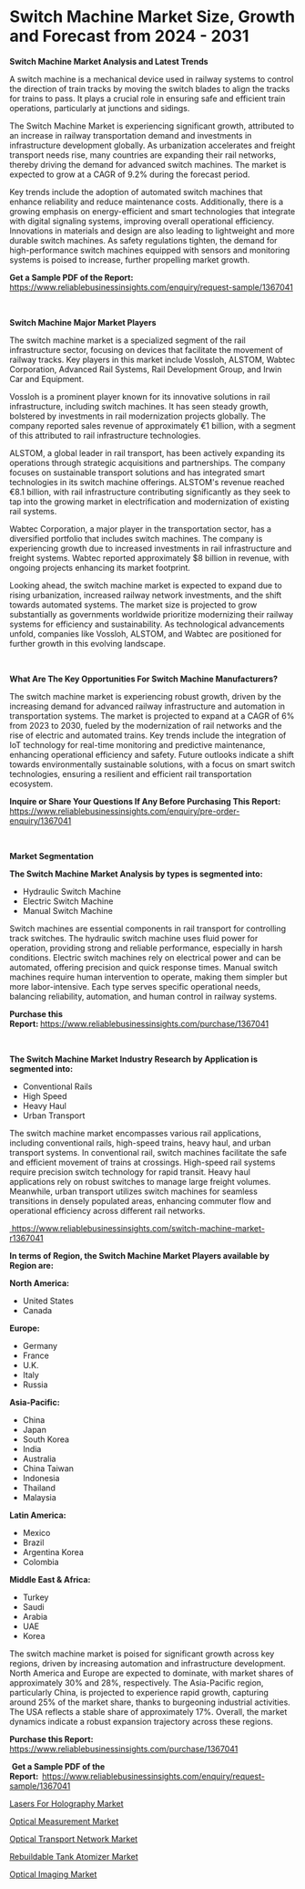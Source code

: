 <p><h1>Switch Machine Market Size, Growth and Forecast from 2024 - 2031</h1></p><p><strong>Switch Machine Market Analysis and Latest Trends</strong></p>
<p><p>A switch machine is a mechanical device used in railway systems to control the direction of train tracks by moving the switch blades to align the tracks for trains to pass. It plays a crucial role in ensuring safe and efficient train operations, particularly at junctions and sidings.</p><p>The Switch Machine Market is experiencing significant growth, attributed to an increase in railway transportation demand and investments in infrastructure development globally. As urbanization accelerates and freight transport needs rise, many countries are expanding their rail networks, thereby driving the demand for advanced switch machines. The market is expected to grow at a CAGR of 9.2% during the forecast period.</p><p>Key trends include the adoption of automated switch machines that enhance reliability and reduce maintenance costs. Additionally, there is a growing emphasis on energy-efficient and smart technologies that integrate with digital signaling systems, improving overall operational efficiency. Innovations in materials and design are also leading to lightweight and more durable switch machines. As safety regulations tighten, the demand for high-performance switch machines equipped with sensors and monitoring systems is poised to increase, further propelling market growth.</p></p>
<p><strong>Get a Sample PDF of the Report:&nbsp;</strong> <a href="https://www.reliablebusinessinsights.com/enquiry/request-sample/1367041?utm_campaign=41&utm_medium=2&utm_source=Github&utm_content=ia&utm_term=06122024&utm_id=switch-machine">https://www.reliablebusinessinsights.com/enquiry/request-sample/1367041</a></p>
<p>&nbsp;</p>
<p><strong>Switch Machine Major Market Players</strong></p>
<p><p>The switch machine market is a specialized segment of the rail infrastructure sector, focusing on devices that facilitate the movement of railway tracks. Key players in this market include Vossloh, ALSTOM, Wabtec Corporation, Advanced Rail Systems, Rail Development Group, and Irwin Car and Equipment. </p><p>Vossloh is a prominent player known for its innovative solutions in rail infrastructure, including switch machines. It has seen steady growth, bolstered by investments in rail modernization projects globally. The company reported sales revenue of approximately €1 billion, with a segment of this attributed to rail infrastructure technologies.</p><p>ALSTOM, a global leader in rail transport, has been actively expanding its operations through strategic acquisitions and partnerships. The company focuses on sustainable transport solutions and has integrated smart technologies in its switch machine offerings. ALSTOM's revenue reached €8.1 billion, with rail infrastructure contributing significantly as they seek to tap into the growing market in electrification and modernization of existing rail systems.</p><p>Wabtec Corporation, a major player in the transportation sector, has a diversified portfolio that includes switch machines. The company is experiencing growth due to increased investments in rail infrastructure and freight systems. Wabtec reported approximately $8 billion in revenue, with ongoing projects enhancing its market footprint.</p><p>Looking ahead, the switch machine market is expected to expand due to rising urbanization, increased railway network investments, and the shift towards automated systems. The market size is projected to grow substantially as governments worldwide prioritize modernizing their railway systems for efficiency and sustainability. As technological advancements unfold, companies like Vossloh, ALSTOM, and Wabtec are positioned for further growth in this evolving landscape.</p></p>
<p>&nbsp;</p>
<p><strong>What Are The Key Opportunities For Switch Machine Manufacturers?</strong></p>
<p><p>The switch machine market is experiencing robust growth, driven by the increasing demand for advanced railway infrastructure and automation in transportation systems. The market is projected to expand at a CAGR of 6% from 2023 to 2030, fueled by the modernization of rail networks and the rise of electric and automated trains. Key trends include the integration of IoT technology for real-time monitoring and predictive maintenance, enhancing operational efficiency and safety. Future outlooks indicate a shift towards environmentally sustainable solutions, with a focus on smart switch technologies, ensuring a resilient and efficient rail transportation ecosystem.</p></p>
<p><strong>Inquire or Share Your Questions If Any Before Purchasing This Report:</strong> <a href="https://www.reliablebusinessinsights.com/enquiry/pre-order-enquiry/1367041?utm_campaign=41&utm_medium=2&utm_source=Github&utm_content=ia&utm_term=06122024&utm_id=switch-machine">https://www.reliablebusinessinsights.com/enquiry/pre-order-enquiry/1367041</a></p>
<p>&nbsp;</p>
<p><strong>Market Segmentation</strong></p>
<p><strong>The Switch Machine Market Analysis by types is segmented into:</strong></p>
<p><ul><li>Hydraulic Switch Machine</li><li>Electric Switch Machine</li><li>Manual Switch Machine</li></ul></p>
<p><p>Switch machines are essential components in rail transport for controlling track switches. The hydraulic switch machine uses fluid power for operation, providing strong and reliable performance, especially in harsh conditions. Electric switch machines rely on electrical power and can be automated, offering precision and quick response times. Manual switch machines require human intervention to operate, making them simpler but more labor-intensive. Each type serves specific operational needs, balancing reliability, automation, and human control in railway systems.</p></p>
<p><strong>Purchase this Report:&nbsp;</strong><a href="https://www.reliablebusinessinsights.com/purchase/1367041?utm_campaign=41&utm_medium=2&utm_source=Github&utm_content=ia&utm_term=06122024&utm_id=switch-machine">https://www.reliablebusinessinsights.com/purchase/1367041</a></p>
<p>&nbsp;</p>
<p><strong>The Switch Machine Market Industry Research by Application is segmented into:</strong></p>
<p><ul><li>Conventional Rails</li><li>High Speed</li><li>Heavy Haul</li><li>Urban Transport</li></ul></p>
<p><p>The switch machine market encompasses various rail applications, including conventional rails, high-speed trains, heavy haul, and urban transport systems. In conventional rail, switch machines facilitate the safe and efficient movement of trains at crossings. High-speed rail systems require precision switch technology for rapid transit. Heavy haul applications rely on robust switches to manage large freight volumes. Meanwhile, urban transport utilizes switch machines for seamless transitions in densely populated areas, enhancing commuter flow and operational efficiency across different rail networks.</p></p>
<p><a href="https://www.reliablebusinessinsights.com/switch-machine-market-r1367041?utm_campaign=41&utm_medium=2&utm_source=Github&utm_content=ia&utm_term=06122024&utm_id=switch-machine">&nbsp;https://www.reliablebusinessinsights.com/switch-machine-market-r1367041</a></p>
<p><strong>In terms of Region, the Switch Machine Market Players available by Region are:</strong></p>
<p>
    <p> <strong> North America: </strong>
        <ul>
            <li>United States</li>
            <li>Canada</li>
        </ul>
        </p> 
    <p> <strong> Europe: </strong>
        <ul>
            <li>Germany</li>
            <li>France</li>
            <li>U.K.</li>
            <li>Italy</li>
            <li>Russia</li>
        </ul>
        </p> 
    <p> <strong> Asia-Pacific: </strong>
        <ul>
            <li>China</li>
            <li>Japan</li>
            <li>South Korea</li>
            <li>India</li>
            <li>Australia</li>
            <li>China Taiwan</li>
            <li>Indonesia</li>
            <li>Thailand</li>
            <li>Malaysia</li>
        </ul>
        </p> 
    <p> <strong> Latin America: </strong>
        <ul>
            <li>Mexico</li>
            <li>Brazil</li>
            <li>Argentina Korea</li>
            <li>Colombia</li>
        </ul>
        </p> 
    <p> <strong> Middle East & Africa: </strong>
        <ul>
            <li>Turkey</li>
            <li>Saudi</li>
            <li>Arabia</li>
            <li>UAE</li>
            <li>Korea</li>
        </ul>
    </p>
    </p>
<p><p>The switch machine market is poised for significant growth across key regions, driven by increasing automation and infrastructure development. North America and Europe are expected to dominate, with market shares of approximately 30% and 28%, respectively. The Asia-Pacific region, particularly China, is projected to experience rapid growth, capturing around 25% of the market share, thanks to burgeoning industrial activities. The USA reflects a stable share of approximately 17%. Overall, the market dynamics indicate a robust expansion trajectory across these regions.</p></p>
<p><strong>Purchase this Report: </strong><a href="https://www.reliablebusinessinsights.com/purchase/1367041?utm_campaign=41&utm_medium=2&utm_source=Github&utm_content=ia&utm_term=06122024&utm_id=switch-machine">https://www.reliablebusinessinsights.com/purchase/1367041</a></p>
<p>&nbsp;<strong>Get a Sample PDF of the Report:&nbsp;&nbsp;</strong><a href="https://www.reliablebusinessinsights.com/enquiry/request-sample/1367041?utm_campaign=41&utm_medium=2&utm_source=Github&utm_content=ia&utm_term=06122024&utm_id=switch-machine">https://www.reliablebusinessinsights.com/enquiry/request-sample/1367041</a></p>
<p><strong></strong></p>
<p><p><a href="https://issuu.com/reportprime-2/docs/lasers-for-holography-market-size-2030.pptx?utm_campaign=41&utm_medium=2&utm_source=Github&utm_content=ia&utm_term=06122024&utm_id=switch-machine">Lasers For Holography Market</a></p><p><a href="https://www.linkedin.com/pulse/optical-measurement-market-study-offeringa-thorough-summary-k3tse?utm_campaign=41&utm_medium=2&utm_source=Github&utm_content=ia&utm_term=06122024&utm_id=switch-machine">Optical Measurement Market</a></p><p><a href="https://www.linkedin.com/pulse/optical-transport-network-market-insight-financial-status-gxqxe?utm_campaign=41&utm_medium=2&utm_source=Github&utm_content=ia&utm_term=06122024&utm_id=switch-machine">Optical Transport Network Market</a></p><p><a href="https://issuu.com/reportprime-2/docs/rebuildable-tank-atomizer-market-size-2030.pptx?utm_campaign=41&utm_medium=2&utm_source=Github&utm_content=ia&utm_term=06122024&utm_id=switch-machine">Rebuildable Tank Atomizer Market</a></p><p><a href="https://www.linkedin.com/pulse/intense-competition-growth-expected-optical-imaging-market-9nlef?utm_campaign=41&utm_medium=2&utm_source=Github&utm_content=ia&utm_term=06122024&utm_id=switch-machine">Optical Imaging Market</a></p></p>